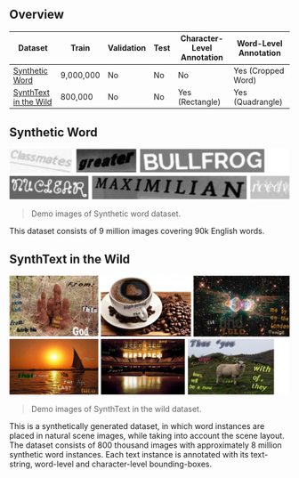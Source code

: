 ## Overview
|Dataset|Train|Validation|Test|Character-Level Annotation|Word-Level Annotation|
|---|---|---|---|---|---|
|[Synthetic Word](http://www.robots.ox.ac.uk/~vgg/data/text/#sec-synth)|9,000,000|No|No|No|Yes (Cropped Word)|
|[SynthText in the Wild](http://www.robots.ox.ac.uk/~vgg/data/scenetext/)|800,000|No|No|Yes (Rectangle)|Yes (Quadrangle)|

## Synthetic Word
![Synthetic_Word_demo](demo_images/Synthetic_Word_demo.png)
> Demo images of Synthetic word dataset.

This dataset consists of 9 million images covering 90k English words.

## SynthText in the Wild
![SynthText_demo](demo_images/SynthText_demo.png)
> Demo images of SynthText in the wild dataset.

This is a synthetically generated dataset, in which word instances are placed in natural scene images, while taking into account the scene layout. The dataset consists of 800 thousand images with approximately 8 million synthetic word instances. Each text instance is annotated with its text-string, word-level and character-level bounding-boxes.
